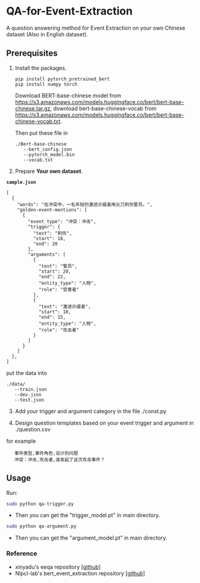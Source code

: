 # QA-for-Event-Extraction
A question answering method for Event Extraction on your own Chinese dataset (Also in English dataset).

## Prerequisites

1. Install the packages.
   ```
   pip install pytorch_pretrained_bert
   pip install numpy torch
   ```
   Download BERT-base-chinese model from https://s3.amazonaws.com/models.huggingface.co/bert/bert-base-chinese.tar.gz, download bert-base-chinese-vocab from             https://s3.amazonaws.com/models.huggingface.co/bert/bert-base-chinese-vocab.txt.
   
   Then put these file in 
   ```
   ./Bert-base-chinese
      --bert_config.json
      --pytorch_model.bin
      --vocab.txt
    ```
   
2. Prepare **Your own dataset**.

**`sample.json`**
```
[
  {
    "words": "在冲突中，一名年轻的激进示威者用尖刀刺伤警员。",
    "golden-event-mentions": [
      {
        "event_type": "冲突：冲击",
        "trigger": {
          "text": "刺伤",
          "start": 18,
          "end": 20
        },
        "arguments": [
          {
            "text": "警员",
            "start": 20,
            "end": 22,
            "entity_type": "人物",
            "role": "受害者"
          },
          {
            "text": "激进示威者",
            "start": 10,
            "end": 15,
            "entity_type": "人物",
            "role": "攻击者"
          }
        ]
      }
    ]
  },
]
```
put the data into
```
./data/
   --train.json
   --dev.json
   --test.json
```
3. Add your trigger and argument category in the file ./const.py

4. Design question templates based on your event trigger and argument in ./question.csv

for example
```
   事件类型,事件角色,设计的问题
   冲突：冲击,攻击者,谁发起了这次攻击事件？
```

## Usage

Run:

```bash
sudo python qa-trigger.py
``` 
- Then you can get the "trigger_model.pt" in main directory.

```bash
sudo python qa-argument.py
``` 
- Then you can get the "argument_model.pt" in main directory.


### Reference

* xinyadu's eeqa repository [[github]](https://github.com/xinyadu/eeqa)
* Nlpcl-lab's bert_event_extraction repository [[github]](https://github.com/nlpcl-lab/bert-event-extraction)
